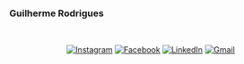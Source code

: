 ### Guilherme Rodrigues
</br>
<div align="center">

[![Instagram](https://img.shields.io/badge/Instagram-E4405F?style=for-the-badge&logo=instagram&logoColor=white)](https://www.instagram.com/gui_.rod/)
[![Facebook](https://img.shields.io/badge/Facebook-1877F2?style=for-the-badge&logo=facebook&logoColor=white)](https://www.facebook.com/GuilhermeRdS19/)
[![LinkedIn](https://img.shields.io/badge/LinkedIn-0077B5?style=for-the-badge&logo=linkedin&logoColor=white)](https://www.linkedin.com/in/guilherme-rodrigues-b39a751a7/)
[![Gmail](https://img.shields.io/badge/Gmail-D14836?style=for-the-badge&logo=gmail&logoColor=white)](mailto:guilhermerds1921@gmail.com/)

<div class="box">

<img height="170em" src="https://github-readme-stats.vercel.app/api?username=Guilhermerds1921&show_icons=true&theme=dark"/>
<img height="170em" src="https://github-readme-stats.vercel.app/api/top-langs/?username=GuilhermeRds1921&langs_count=8&theme=dark"/>

</div>
</div>

<style>
div.box {
	width: 170em;
	display: inline-block;
}
</style>

